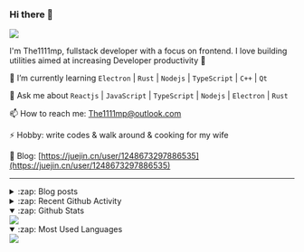### Hi there 👋

![](https://komarev.com/ghpvc/?username=1111mp&color=green)

I'm The1111mp, fullstack developer with a focus on frontend. I love building utilities aimed at increasing Developer productivity 🙌

🌱 I’m currently learning `Electron` | `Rust` | `Nodejs` | `TypeScript` | `C++` | `Qt`

💬 Ask me about `Reactjs` | `JavaScript` | `TypeScript` | `Nodejs` | `Electron` | `Rust`

📫 How to reach me: <a href="mailto:The1111mp@outlook.com">The1111mp@outlook.com</a>

⚡ Hobby: write codes & walk around & cooking for my wife

📖 Blog: [https://juejin.cn/user/1248673297886535](https://juejin.cn/user/1248673297886535)

***

<details>
  <summary>:zap: Blog posts</summary>

  - [这里有从零开始构建现代化前端UI组件库所需要的一切](https://juejin.cn/post/7324011329883045915)
  - [使用 nvm-desktop 轻松安装和管理多个 node 版本](https://juejin.cn/post/7267791228872179727)
  - [Electron 中集成 SQLite3 数据库的最佳实践](https://juejin.cn/post/7202807471881306172)
  - [从0开发IM，单聊群聊在线离线消息以及消息的已读未读功能](https://juejin.cn/post/7202583557751865401)
  - [Electron（网页）中实现接近微信消息发送体验的消息输入框及界面](https://juejin.cn/post/7252505446396575781)
  - [Qt中基于QWebEngineView和QWebChannel实现与web的交互](https://juejin.cn/post/7238423148555501629)
</details>

<details>
  <summary>:zap: Recent Github Activity</summary>

  <!--START_SECTION:activity-->
1. 🗣 Commented on [#184](https://github.com/1111mp/nvm-desktop/issues/184#issuecomment-3183384139) in [1111mp/nvm-desktop](https://github.com/1111mp/nvm-desktop)
2. 🗣 Commented on [#192](https://github.com/1111mp/nvm-desktop/issues/192#issuecomment-3173082280) in [1111mp/nvm-desktop](https://github.com/1111mp/nvm-desktop)
3. 🗣 Commented on [#184](https://github.com/1111mp/nvm-desktop/issues/184#issuecomment-3173079594) in [1111mp/nvm-desktop](https://github.com/1111mp/nvm-desktop)
4. 🗣 Commented on [#192](https://github.com/1111mp/nvm-desktop/issues/192#issuecomment-3170654138) in [1111mp/nvm-desktop](https://github.com/1111mp/nvm-desktop)
5. 🗣 Commented on [#184](https://github.com/1111mp/nvm-desktop/issues/184#issuecomment-3149756426) in [1111mp/nvm-desktop](https://github.com/1111mp/nvm-desktop)
6. 🗣 Commented on [#191](https://github.com/1111mp/nvm-desktop/issues/191#issuecomment-3124975980) in [1111mp/nvm-desktop](https://github.com/1111mp/nvm-desktop)
7. 🗣 Commented on [#186](https://github.com/1111mp/nvm-desktop/issues/186#issuecomment-2926766533) in [1111mp/nvm-desktop](https://github.com/1111mp/nvm-desktop)
8. 🔒 Closed issue [#186](https://github.com/1111mp/nvm-desktop/issues/186) in [1111mp/nvm-desktop](https://github.com/1111mp/nvm-desktop)
9. 🗣 Commented on [#186](https://github.com/1111mp/nvm-desktop/issues/186#issuecomment-2926708419) in [1111mp/nvm-desktop](https://github.com/1111mp/nvm-desktop)
10. 🗣 Commented on [#186](https://github.com/1111mp/nvm-desktop/issues/186#issuecomment-2926679604) in [1111mp/nvm-desktop](https://github.com/1111mp/nvm-desktop)
  <!--END_SECTION:activity-->
</details>

<details open>
  <summary>:zap: Github Stats</summary>

  <img align="center" src="https://github-readme-stats-sigma-five.vercel.app/api?username=1111mp&show_icons=true&hide_border=true&theme=gruvbox" />
</details>

<details open>
  <summary>:zap: Most Used Languages</summary>

  <img align="center" src="https://github-readme-stats-sigma-five.vercel.app/api/top-langs/?username=1111mp&layout=compact&show_icons=true&hide_border=true&theme=gruvbox" />
</details>


<!--
**1111mp/1111mp** is a ✨ _special_ ✨ repository because its `README.md` (this file) appears on your GitHub profile.

Here are some ideas to get you started:

- 🔭 I’m currently working on ...
- 🌱 I’m currently learning ...
- 👯 I’m looking to collaborate on ...
- 🤔 I’m looking for help with ...
- 💬 Ask me about ...
- 📫 How to reach me: ...
- 😄 Pronouns: ...
- ⚡ Fun fact: ...
-->
